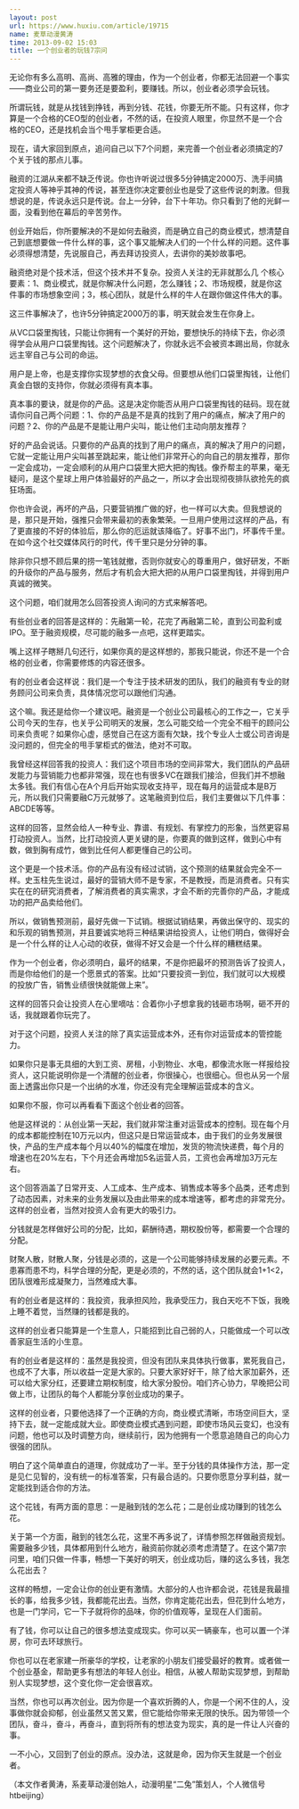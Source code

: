 ```yaml
---
layout: post
url: https://www.huxiu.com/article/19715
name: 麦草动漫黄涛
time: 2013-09-02 15:03
title: 一个创业者的玩钱7宗问
---
```

无论你有多么高明、高尚、高雅的理由，作为一个创业者，你都无法回避一个事实——商业公司的第一要务还是要盈利，要赚钱。所以，创业者必须学会玩钱。

所谓玩钱，就是从找钱到挣钱，再到分钱、花钱，你要无所不能。只有这样，你才算是一个合格的CEO型的创业者，不然的话，在投资人眼里，你显然不是一个合格的CEO，还是找机会当个甩手掌柜更合适。

现在，请大家回到原点，追问自己以下7个问题，来完善一个创业者必须搞定的7个关于钱的那点儿事。

融资的江湖从来都不缺乏传说。你也许听说过很多5分钟搞定2000万、洗手间搞定投资人等神乎其神的传说，甚至连你决定要创业也是受了这些传说的刺激。但我想说的是，传说永远只是传说。台上一分钟，台下十年功。你只看到了他的光鲜一面，没看到他在幕后的辛苦劳作。

创业开始后，你所要解决的不是如何去融资，而是确立自己的商业模式，想清楚自己到底想要做一件什么样的事，这个事又能解决人们的一个什么样的问题。这件事必须得想清楚，先说服自己，再去拜访投资人，去讲你的美妙故事吧。

融资绝对是个技术活，但这个技术并不复杂。投资人关注的无非就那么几 个核心要素：1、商业模式，就是你解决什么问题，怎么赚钱；2、市场规模，就是你这件事的市场想象空间；3，核心团队，就是什么样的牛人在跟你做这件伟大的事。

这三件事解决了，也许5分钟搞定2000万的事，明天就会发生在你身上。

从VC口袋里掏钱，只能让你拥有一个美好的开始，要想快乐的持续下去，你必须得学会从用户口袋里掏钱。这个问题解决了，你就永远不会被资本踢出局，你就永远主宰自己与公司的命运。

用户是上帝，也是支撑你实现梦想的衣食父母。但要想从他们口袋里掏钱，让他们真金白银的支持你，你就必须得有真本事。

真本事的要诀，就是你的产品。这是决定你能否从用户口袋里掏钱的砝码。现在就请你问自己两个问题：1、你的产品是不是真的找到了用户的痛点，解决了用户的问题？2、你的产品是不是能让用户尖叫，能让他们主动向朋友推荐？

好的产品会说话。只要你的产品真的找到了用户的痛点，真的解决了用户的问题，它就一定能让用户尖叫甚至跳起来，能让他们非常开心的向自己的朋友推荐，那你一定会成功，一定会顺利的从用户口袋里大把大把的掏钱。像乔帮主的苹果，毫无疑问，是这个星球上用户体验最好的产品之一，所以才会出现彻夜排队欲抢先的疯狂场面。

你也许会说，再坏的产品，只要营销推广做的好，也一样可以大卖。但我想说的是，那只是开始，强推只会带来最初的表象繁荣。一旦用户使用过这样的产品，有了更直接的不好的体验后，那么你的厄运就该降临了。好事不出门，坏事传千里。在如今这个社交媒体风行的时代，传千里只是分分钟的事。

除非你只想不顾后果的捞一笔钱就撤，否则你就安心的尊重用户，做好研发，不断的升级你的产品与服务，然后才有机会大把大把的从用户口袋里掏钱，并得到用户真诚的微笑。

这个问题，咱们就用怎么回答投资人询问的方式来解答吧。

有些创业者的回答是这样的：先融第一轮，花完了再融第二轮，直到公司盈利或IPO。至于融资规模，尽可能的融多一点吧，这样更踏实。

嘴上这样子瞎掰几句还行，如果你真的是这样想的，那我只能说，你还不是一个合格的创业者，你需要修炼的内容还很多。

有的创业者会这样说：我们是一个专注于技术研发的团队，我们的融资有专业的财务顾问公司来负责，具体情况您可以跟他们沟通。

这个嘛。我还是给你一个建议吧。融资是一个创业公司最核心的工作之一，它关乎公司今天的生存，也关乎公司明天的发展，怎么可能交给一个完全不相干的顾问公司来负责呢？如果你心虚，感觉自己在这方面有欠缺，找个专业人士或公司咨询是没问题的，但完全的甩手掌柜式的做法，绝对不可取。

我曾经这样回答我的投资人：我们这个项目市场的空间非常大，我们团队的产品研发能力与营销能力也都非常强，现在也有很多VC在跟我们接洽，但我们并不想融太多钱。我们有信心在A个月后开始实现收支持平，现在每月的运营成本是B万元，所以我们只需要融C万元就够了。这笔融资到位后，我们主要做以下几件事：ABCDE等等。

这样的回答，显然会给人一种专业、靠谱、有规划、有掌控力的形象，当然更容易打动投资人。当然，比打动投资人更关键的是，你要真的做到这样，做到心中有数，做到胸有成竹，做到比任何人都更懂自己的公司。

这个更是一个技术活。你的产品有没有经过试销，这个预测的结果就会完全不一样。史玉柱先生说过，最好的营销大师不是专家，不是教授，而是消费者。只有实实在在的研究消费者，了解消费者的真实需求，才会不断的完善你的产品，才能成功的把产品卖给他们。

所以，做销售预测前，最好先做一下试销。根据试销结果，再做出保守的、现实的和乐观的销售预测，并且要诚实地将三种结果讲给投资人，让他们明白，做得好会是一个什么样的让人心动的收获，做得不好又会是一个什么样的糟糕结果。

作为一个创业者，你必须明白，最坏的结果，不是你把最坏的预测告诉了投资人，而是你给他们的是一个愿景式的答案。比如“只要投资一到位，我们就可以大规模的投放广告，销售业绩很快就能做上来”。

这样的回答只会让投资人在心里嘀咕：合着你小子想拿我的钱砸市场啊，砸不开的话，我就跟着你玩完了。

对于这个问题，投资人关注的除了真实运营成本外，还有你对运营成本的管控能力。

如果你只是事无具细的大到工资、房租，小到物业、水电，都像流水账一样报给投资人，这只能说明你是一个清醒的创业者，你很操心，也很细心。但也从另一个层面上透露出你只是一个出纳的水准，你还没有完全理解运营成本的含义。

如果你不服，你可以再看看下面这个创业者的回答。

他是这样说的：从创业第一天起，我们就非常注重对运营成本的控制。现在每个月的成本都能控制在10万元以内，但这只是日常运营成本，由于我们的业务发展很快，产品的生产成本每个月以40%的幅度在增加，发货的物流快递费，每个月的增速也在20%左右，下个月还会再增加5名运营人员，工资也会再增加3万元左右。

这个回答涵盖了日常开支、人工成本、生产成本、销售成本等多个品类，还考虑到了动态因素，对未来的业务发展以及由此带来的成本增速等，都考虑的非常充分。这样的创业者，当然对投资人会有更大的吸引力。

分钱就是怎样做好公司的分配，比如，薪酬待遇，期权股份等，都需要一个合理的分配。

财聚人散，财散人聚，分钱是必须的，这是一个公司能够持续发展的必要元素。不患寡而患不均，科学合理的分配，更是必须的，不然的话，这个团队就会1+1<2，团队很难形成凝聚力，当然难成大事。

有的创业者是这样的：我投资，我承担风险，我承受压力，我白天吃不下饭，我晚上睡不着觉，当然赚的钱都是我的。

这样的创业者只能算是一个生意人，只能招到比自己弱的人，只能做成一个可以改善家庭生活的小生意。

有的创业者是这样的：虽然是我投资，但没有团队来具体执行做事，累死我自己，也成不了大事，所以收益一定是大家的。只要大家好好干，除了给大家加薪外，还可以给大家分红，还要建立期权制度，给大家分股份。咱们齐心协力，早晚把公司做上市，让团队的每个人都能分享创业成功的果子。

这样的创业者，只要他选择了一个正确的方向，商业模式清晰，市场空间巨大，坚持下去，就一定能成就大业。即使商业模式遇到问题，即使市场风云变幻，也没有问题，他也可以及时调整方向，继续前行，因为他拥有一个愿意追随自己的向心力很强的团队。

明白了这个简单直白的道理，你就成功了一半。至于分钱的具体操作方法，那一定是见仁见智的，没有统一的标准答案，只有最合适的。只要你愿意分享利益，就一定能找到适合你的方法。

这个花钱，有两方面的意思：一是融到钱的怎么花；二是创业成功赚到的钱怎么花。

关于第一个方面，融到的钱怎么花，这里不再多说了，详情参照怎样做融资规划。需要融多少钱，具体都用到什么地方，融资前你就必须考虑清楚了。在这个第7宗问里，咱们只做一件事，畅想一下美好的明天，创业成功后，赚的这么多钱，我怎么花出去？

这样的畅想，一定会让你的创业更有激情。大部分的人也许都会说，花钱是我最擅长的事，给我多少钱，我都能花出去。当然，你肯定能花出去，但花到什么地方，也是一门学问，它一下子就将你的品味，你的价值观等，呈现在人们面前。

有了钱，你可以让自己的很多想法变成现实。你可以买一辆豪车，也可以置一个洋房，你可去环球旅行。

你也可以在老家建一所豪华的学校，让老家的小朋友们接受最好的教育。或者做一个创业基金，帮助更多有想法的年轻人创业。相信，从被人帮助实现梦想，到帮助别人实现梦想，这个变化你一定会很喜欢。

当然，你也可以再次创业。因为你是一个喜欢折腾的人，你是一个闲不住的人，没事做你就会抑郁，创业虽然又苦又累，但它能给你带来无限的快乐。因为带领一个团队，奋斗，奋斗，再奋斗，直到将所有的想法变为现实，真的是一件让人兴奋的事。

一不小心，又回到了创业的原点。没办法，这就是命，因为你天生就是一个创业者。

（本文作者黄涛，系麦草动漫创始人，动漫明星“二兔”策划人，个人微信号htbeijing）

